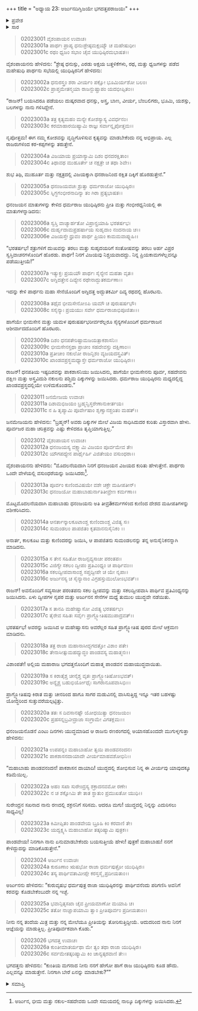 +++
title = "ಅಧ್ಯಾಯ 23: ಅರ್ಜುನದಿಗ್ವಿಜಯೇ ಭಗದತ್ತಪರಾಜಯಃ"
+++

<details><summary>ಪ್ರವೇಶ</summary>


।।   ಓಂ ಓಂ ನಮೋ ನಾರಾಯಣಾಯ।।   ಶ್ರೀ ವೇದವ್ಯಾಸಾಯ ನಮಃ ।।

ಶ್ರೀ ಕೃಷ್ಣದ್ವೈಪಾಯನ ವೇದವ್ಯಾಸ ವಿರಚಿತ  

**ಶ್ರೀ ಮಹಾಭಾರತ**

**ಸಭಾ ಪರ್ವ**

**ದಿಗ್ವಿಜಯ ಪರ್ವ**

**ಅಧ್ಯಾಯ 23**

</details>


<details><summary>ಸಾರ</summary>

ಅರ್ಜುನನು ಉತ್ತರ ದೇಶಗಳನ್ನು ಗೆದ್ದುದು (1-16). ಭಗದತ್ತನೊಡನೆ ಅರ್ಜುನನ ಎಂಟು ದಿನಗಳ ಯುದ್ಧ (17-26).

</details>


> 02023001 ವೈಶಂಪಾಯನ ಉವಾಚ।  
02023001a ಪಾರ್ಥಃ ಪ್ರಾಪ್ಯ ಧನುಃಶ್ರೇಷ್ಠಮಕ್ಷಯ್ಯೌ ಚ ಮಹೇಷುಧೀ।  
02023001c ರಥಂ ಧ್ವಜಂ ಸಭಾಂ ಚೈವ ಯುಧಿಷ್ಠಿರಮಭಾಷತ।।

ವೈಶಂಪಾಯನನು ಹೇಳಿದನು: “ಶ್ರೇಷ್ಠ ಧನುಸ್ಸು, ಎರಡು ಅಕ್ಷಯ ಬತ್ತಳಿಕೆಗಳು, ರಥ, ಮತ್ತು ಧ್ವಜಗಳನ್ನು ಪಡೆದ ಮಹೇಷುಧಿ ಪಾರ್ಥನು ಸಭೆಯಲ್ಲಿ ಯುಧಿಷ್ಠಿರನಿಗೆ ಹೇಳಿದನು:

> 02023002a ಧನುರಸ್ತ್ರಂ ಶರಾ ವೀರ್ಯಂ ಪಕ್ಷೋ ಭೂಮಿರ್ಯಶೋ ಬಲಂ।  
02023002c ಪ್ರಾಪ್ತಮೇತನ್ಮಯಾ ರಾಜನ್ದುಷ್ಪ್ರಾಪಂ ಯದಭೀಪ್ಸಿತಂ।।

“ರಾಜನ್! ಬಯಸಿದರೂ ಪಡೆಯಲು ದುಷ್ಕರವಾದ ಧನಸ್ಸು, ಅಸ್ತ್ರ, ಬಾಣ, ವೀರ್ಯ, ಬೆಂಬಲಿಗರು, ಭೂಮಿ, ಯಶಸ್ಸು, ಬಲಗಳನ್ನು ನಾನು ಗಳಿಸಿದ್ದೇನೆ.

> 02023003a ತತ್ರ ಕೃತ್ಯಮಹಂ ಮನ್ಯೇ ಕೋಶಸ್ಯಾಸ್ಯ ವಿವರ್ಧನಂ।  
02023003c ಕರಮಾಹಾರಯಿಷ್ಯಾಮಿ ರಾಜ್ಞಃ ಸರ್ವಾನ್ನೃಪೋತ್ತಮ।।

ನೃಪೋತ್ತಮ! ಈಗ ನಮ್ಮ ಕೋಶವನ್ನು ವೃದ್ಧಿಗೊಳಿಸುವ ಕೃತ್ಯವನ್ನು ಮಾಡಬೇಕೆಂದು ನನ್ನ ಅಭಿಪ್ರಾಯ. ಎಲ್ಲ ರಾಜರುಗಳಿಂದ ಕರ-ಕಪ್ಪಗಳನ್ನು ತರುತ್ತೇನೆ.

> 02023004a ವಿಜಯಾಯ ಪ್ರಯಾಸ್ಯಾಮಿ ದಿಶಂ ಧನದರಕ್ಷಿತಾಂ।  
02023004c ತಿಥಾವಥ ಮುಹೂರ್ತೇ ಚ ನಕ್ಷತ್ರೇ ಚ ತಥಾ ಶಿವೇ।।

ಶುಭ ತಿಥಿ, ಮುಹೂರ್ತ ಮತ್ತು ನಕ್ಷತ್ರದಲ್ಲಿ ವಿಜಯಕ್ಕಾಗಿ ಧನರಾಜನಿಂದ ರಕ್ಷಿತ ದಿಕ್ಕಿಗೆ ಹೊರಡುತ್ತೇನೆ.”

> 02023005a ಧನಂಜಯವಚಃ ಶ್ರುತ್ವಾ ಧರ್ಮರಾಜೋ ಯುಧಿಷ್ಠಿರಃ।  
02023005c ಸ್ನಿಗ್ಧಗಂಭೀರನಾದಿನ್ಯಾ ತಂ ಗಿರಾ ಪ್ರತ್ಯಭಾಷತ।।

ಧನಂಜಯನ ಮಾತುಗಳನ್ನು ಕೇಳಿದ ಧರ್ಮರಾಜ ಯುಧಿಷ್ಠಿರನು ಪ್ರೀತಿ ಮತ್ತು ಗಂಭೀರಧ್ವನಿಯಲ್ಲಿ ಈ ಮಾತುಗಳನ್ನಾಡಿದನು:

> 02023006a ಸ್ವಸ್ತಿ ವಾಚ್ಯಾರ್ಹತೋ ವಿಪ್ರಾನ್ಪ್ರಯಾಹಿ ಭರತರ್ಷಭ।  
02023006c ದುರ್ಹೃದಾಮಪ್ರಹರ್ಷಾಯ ಸುಹೃದಾಂ ನಂದನಾಯ ಚ।।  
02023006e ವಿಜಯಸ್ತೇ ಧ್ರುವಂ ಪಾರ್ಥ ಪ್ರಿಯಂ ಕಾಮಮವಾಪ್ನುಹಿ।।

“ಭರತರ್ಷಭ! ಶತ್ರುಗಳಿಗೆ ದುಃಖವನ್ನು ತರಲು ಮತ್ತು ಸುಹೃದಯರಿಗೆ ಸಂತೋಷವನ್ನು ತರಲು ಅರ್ಹ ವಿಪ್ರರ ಸ್ವಸ್ತಿವಾಚನಗಳೊಂದಿಗೆ ಹೊರಡು. ಪಾರ್ಥ! ನಿನಗೆ ವಿಜಯವು ನಿಶ್ಚಯವಾದದ್ದು. ನಿನ್ನ ಪ್ರಿಯಕಾಮಗಳೆಲ್ಲವನ್ನೂ ಪಡೆಯುತ್ತೀಯೆ!”

> 02023007a ಇತ್ಯುಕ್ತಃ ಪ್ರಯಯೌ ಪಾರ್ಥಃ ಸೈನ್ಯೇನ ಮಹತಾ ವೃತಃ।  
02023007c ಅಗ್ನಿದತ್ತೇನ ದಿವ್ಯೇನ ರಥೇನಾದ್ಭುತಕರ್ಮಣಾ।।

ಇದನ್ನು ಕೇಳಿ ಪಾರ್ಥನು ಮಹಾ ಸೇನೆಯೊಂದಿಗೆ ಅಗ್ನಿದತ್ತ ಅದ್ಭುತಕರ್ಮಿ ದಿವ್ಯ ರಥದಲ್ಲಿ ಹೊರಟನು.

> 02023008a ತಥೈವ ಭೀಮಸೇನೋಽಪಿ ಯಮೌ ಚ ಪುರುಷರ್ಷಭೌ।  
02023008c ಸಸೈನ್ಯಾಃ ಪ್ರಯಯುಃ ಸರ್ವೇ ಧರ್ಮರಾಜಾಭಿಪೂಜಿತಾಃ।।

ಹಾಗೆಯೇ ಭೀಮಸೇನ ಮತ್ತು ಯಮಳ ಪುರುಷರ್ಷಭರೀರ್ವರೆಲ್ಲರೂ ಸೈನ್ಯಗಳೊಂದಿಗೆ ಧರ್ಮರಾಜನ ಆಶೀರ್ವಾದದೊಂದಿಗೆ ಹೊರಟರು.

> 02023009a ದಿಶಂ ಧನಪತೇರಿಷ್ಟಾಮಜಯತ್ಪಾಕಶಾಸನಿಃ।  
02023009c ಭೀಮಸೇನಸ್ತಥಾ ಪ್ರಾಚೀಂ ಸಹದೇವಸ್ತು ದಕ್ಷಿಣಾಂ।।  
02023010a ಪ್ರತೀಚೀಂ ನಕುಲೋ ರಾಜನ್ದಿಶಂ ವ್ಯಜಯದಸ್ತ್ರವಿತ್।  
02023010c ಖಾಂಡವಪ್ರಸ್ಥಮಧ್ಯಾಸ್ತೇ ಧರ್ಮರಾಜೋ ಯುಧಿಷ್ಠಿರಃ।।

ರಾಜನ್! ಧನಪತಿಯ ಇಷ್ಟದಿಶವನ್ನು ಪಾಕಶಾಸನಿಯು ಜಯಿಸಿದನು, ಹಾಗೆಯೇ ಭೀಮಸೇನನು ಪೂರ್ವ, ಸಹದೇವನು ದಕ್ಷಿಣ ಮತ್ತು ಅಸ್ತ್ರವಿದುಶಿ ನಕುಲನು ಪಶ್ಚಿಮ ದಿಕ್ಕುಗಳನ್ನು ಜಯಿಸಿದರು. ಧರ್ಮರಾಜ ಯುಧಿಷ್ಠಿರನು ಮಧ್ಯದಲ್ಲಿದ್ದ ಖಾಂಡವಪ್ರಸ್ಥದಲ್ಲಿಯೇ ಉಳಿದುಕೊಂಡನು.”

> 02023011 ಜನಮೇಜಯ ಉವಾಚ।  
02023011a ದಿಶಾಮಭಿಜಯಂ ಬ್ರಹ್ಮನ್ವಿಸ್ತರೇಣಾನುಕೀರ್ತಯ।  
02023011c ನ ಹಿ ತೃಪ್ಯಾಮಿ ಪೂರ್ವೇಷಾಂ ಶೃಣ್ವಾನಶ್ಚರಿತಂ ಮಹತ್।।

ಜನಮೇಜಯನು ಹೇಳಿದನು: “ಬ್ರಹ್ಮನ್! ಅವರು ದಿಕ್ಕುಗಳ ಮೇಲೆ ವಿಜಯ ಸಾಧಿಸಿದುದರ ಕುರಿತು ವಿಸ್ತಾರವಾಗಿ ಹೇಳು. ಪೂರ್ವಜರ ಮಹಾ ಚರಿತ್ರವನ್ನು ಎಷ್ಟು ಕೇಳಿದರೂ ತೃಪ್ತಿಯಾಗುತ್ತಿಲ್ಲ.”

> 02023012 ವೈಶಂಪಾಯನ ಉವಾಚ।  
02023012a ಧನಂಜಯಸ್ಯ ವಕ್ಷ್ಯಾಮಿ ವಿಜಯಂ ಪೂರ್ವಮೇವ ತೇ।  
02023012c ಯೌಗಪದ್ಯೇನ ಪಾರ್ಥೈರ್ಹಿ ವಿಜಿತೇಯಂ ವಸುಂಧರಾ।।

ವೈಶಂಪಾಯನನು ಹೇಳಿದನು: “ಮೊದಲನೆಯದಾಗಿ ನಿನಗೆ ಧನಂಜಯನ ವಿಜಯದ ಕುರಿತು ಹೇಳುತ್ತೇನೆ. ಪಾರ್ಥರು ಒಂದೇ ವೇಳೆಯಲ್ಲಿ ವಸುಂಧರೆಯನ್ನು ಜಯಿಸಿದರು[^1].

> 02023013a ಪೂರ್ವಂ ಕುಣಿಂದವಿಷಯೇ ವಶೇ ಚಕ್ರೇ ಮಹೀಪತೀನ್।  
02023013c ಧನಂಜಯೋ ಮಹಾಬಾಹುರ್ನಾತಿತೀವ್ರೇಣ ಕರ್ಮಣಾ।।

ಮೊಟ್ಟಮೊದಲನೆಯದಾಗಿ ಮಹಾಬಾಹು ಧನಂಜಯನು ಅತಿ ತೀವ್ರäಕರ್ಮಗಳಿಂದ ಕುಣಿಂದ ದೇಶದ ಮಹೀಪತಿಗಳನ್ನು ವಶೀಕರಿಸಿದನು.

> 02023014a ಆನರ್ತಾನ್ಕಾಲಕೂಟಾಂಶ್ಚ ಕುಣಿಂದಾಂಶ್ಚ ವಿಜಿತ್ಯ ಸಃ।  
02023014c ಸುಮಂಡಲಂ ಪಾಪಜಿತಂ ಕೃತವಾನನುಸೈನಿಕಂ ।।

ಅನಾರ್ತ, ಕಾಲಕೂಟ ಮತ್ತು ಕುಣಿಂದರನ್ನು ಜಯಿಸಿ, ಆ ಪಾಪಜಿತನು ಸುಮಂಡಲನನ್ನು ತನ್ನ ಅನುಸೈನಿಕನನ್ನಾಗಿ ಮಾಡಿದನು.

> 02023015a ಸ ತೇನ ಸಹಿತೋ ರಾಜನ್ಸವ್ಯಸಾಚೀ ಪರಂತಪಃ।  
02023015c ವಿಜಿಗ್ಯೇ ಸಕಲಂ ದ್ವೀಪಂ ಪ್ರತಿವಿಂಧ್ಯಂ ಚ ಪಾರ್ಥಿವಂ।।  
02023016a ಸಕಲದ್ವೀಪವಾಸಾಂಶ್ಚ ಸಪ್ತದ್ವೀಪೇ ಚ ಯೇ ನೃಪಾಃ।  
02023016c ಅರ್ಜುನಸ್ಯ ಚ ಸೈನ್ಯಾನಾಂ ವಿಗ್ರಹಸ್ತುಮುಲೋಽಭವತ್।।

ರಾಜನ್! ಅವನೊಂದಿಗೆ ಸವ್ಯಸಾಚೀ ಪರಂತಪನು ಸಕಲ ದ್ವೀಪವನ್ನು ಮತ್ತು ಸಕಲದ್ವೀಪವಾಸಿ ಪಾರ್ಥಿವ ಪ್ರತಿವಿಂಧ್ಯನನ್ನು ಜಯಿಸಿದನು. ಏಳು ದ್ವೀಪಗಳ ನೃಪರ ಮತ್ತು ಅರ್ಜುನನ ಸೇನೆಗಳ ಮಧ್ಯೆ ತುಮುಲ ಯುದ್ಧವೇ ನಡೆಯಿತು.

> 02023017a ಸ ತಾನಪಿ ಮಹೇಷ್ವಾಸೋ ವಿಜಿತ್ಯ ಭರತರ್ಷಭ।  
02023017c ತೈರೇವ ಸಹಿತಃ ಸರ್ವೈಃ ಪ್ರಾಗ್ಜ್ಯೋತಿಷಮುಪಾದ್ರವತ್।।

ಭರತರ್ಷಭ! ಅವರನ್ನು ಜಯಿಸಿದ ಆ ಮಹೇಷ್ವಾಸನು ಅವರೆಲ್ಲರ ಸಹಿತ ಪ್ರಾಗ್ಜ್ಯೋತಿಷ ಪುರದ ಮೇಲೆ ಆಕ್ರಮಣ ಮಾಡಿದನು.

> 02023018a ತತ್ರ ರಾಜಾ ಮಹಾನಾಸೀದ್ಭಗದತ್ತೋ ವಿಶಾಂ ಪತೇ।  
02023018c ತೇನಾಸೀತ್ಸುಮಹದ್ಯುದ್ಧಂ ಪಾಂಡವಸ್ಯ ಮಹಾತ್ಮನಃ।।

ವಿಶಾಂಪತೇ! ಅಲ್ಲಿಯ ಮಹಾರಾಜ ಭಗದತ್ತನೊಂದಿಗೆ ಮಹಾತ್ಮ ಪಾಂಡವನ ಮಹಾಯುದ್ಧವಾಯಿತು.

> 02023019a ಸ ಕಿರಾತೈಶ್ಚ ಚೀನೈಶ್ಚ ವೃತಃ ಪ್ರಾಗ್ಜ್ಯೋತಿಷೋಽಭವತ್।  
02023019c ಅನ್ಯೈಶ್ಚ ಬಹುಭಿರ್ಯೋಧೈಃ ಸಾಗರಾನೂಪವಾಸಿಭಿಃ।।

ಪ್ರಾಗ್ಜ್ಯೋತಿಷವು ಕಿರಾತ ಮತ್ತು ಚೀನರಿಂದ ಹಾಗೂ ಸಾಗರ ಮಡುವಿನಲ್ಲಿ ವಾಸಿಸುತ್ತಿದ್ದ ಇನ್ನೂ ಇತರ ಬಹಳಷ್ಟು ಯೋದ್ಧರಿಂದ ಸುತ್ತುವರೆಯಲ್ಪಟ್ಟಿತ್ತು.

> 02023020a ತತಃ ಸ ದಿವಸಾನಷ್ಟೌ ಯೋಧಯಿತ್ವಾ ಧನಂಜಯಂ।  
02023020c ಪ್ರಹಸನ್ನಬ್ರವೀದ್ರಾಜಾ ಸಂಗ್ರಾಮೇ ವಿಗತಕ್ಲಮಃ।।

ಧನಂಜಯನೊಡನೆ ಎಂಟು ದಿನಗಳು ಯುದ್ಧಮಾಡಿದ ಆ ರಾಜನು ರಣರಂಗದಲ್ಲಿ ಅಯಾಸಹೊಂದದೇ ಮುಗುಳ್ನಗುತ್ತಾ ಹೇಳಿದನು:

> 02023021a ಉಪಪನ್ನಂ ಮಹಾಬಾಹೋ ತ್ವಯಿ ಪಾಂಡವನಂದನ।  
02023021c ಪಾಕಶಾಸನದಾಯಾದೇ ವೀರ್ಯಮಾಹವಶೋಭಿನಿ।।

“ಮಹಾಬಾಹು ಪಾಂಡವನಂದನ! ಪಾಕಶಾಸನ ದಾಯಾದಿ! ಯುದ್ಧದಲ್ಲಿ ಶೋಭಿಸುವ ನಿನ್ನ ಈ ವೀರ್ಯವು ಯಾವುದಕ್ಕೂ ಕಡಿಮೆಯಿಲ್ಲ.

> 02023022a ಅಹಂ ಸಖಾ ಸುರೇಂದ್ರಸ್ಯ ಶಕ್ರಾದನವಮೋ ರಣೇ।  
02023022c ನ ಚ ಶಕ್ನೋಮಿ ತೇ ತಾತ ಸ್ಥಾತುಂ ಪ್ರಮುಖತೋ ಯುಧಿ।।

ಸುರೇಂದ್ರನ ಸಖನಾದ ನಾನು ರಣದಲ್ಲಿ ಶಕ್ರನನಿಗೆ ಸರಿಸಮ. ಆದರೂ ಮಗು! ಯುದ್ಧದಲ್ಲಿ ನಿನ್ನನ್ನು ಎದುರಿಸಲು ಸಾಧ್ಯವಿಲ್ಲ!

> 02023023a ಕಿಮೀಪ್ಸಿತಂ ಪಾಂಡವೇಯ ಬ್ರೂಹಿ ಕಿಂ ಕರವಾಣಿ ತೇ।  
02023023c ಯದ್ವಕ್ಷ್ಯಸಿ ಮಹಾಬಾಹೋ ತತ್ಕರಿಷ್ಯಾಮಿ ಪುತ್ರಕ।।

ಪಾಂಡವೇಯ! ನಿನಗಾಗಿ ನಾನು ಏನುಮಾಡಬೇಕೆಂದು ಬಯಸುತ್ತೀಯೆ ಹೇಳು! ಪುತ್ರಕ! ಮಹಾಬಾಹು! ನನಗೆ ಕೇಳಿದ್ದುದನ್ನು ಮಾಡಿಕೊಡುತ್ತೇನೆ.”

> 02023024 ಅರ್ಜುನ ಉವಾಚ।  
02023024a ಕುರೂಣಾಂ ಋಷಭೋ ರಾಜಾ ಧರ್ಮಪುತ್ರೋ ಯುಧಿಷ್ಠಿರಃ।  
02023024c ತಸ್ಯ ಪಾರ್ಥಿವತಾಮೀಪ್ಸೇ ಕರಸ್ತಸ್ಮೈ ಪ್ರದೀಯತಾಂ।।

ಅರ್ಜುನನು ಹೇಳಿದನು: “ಕುರುವೃಷಭ ಧರ್ಮಪುತ್ರ ರಾಜಾ ಯುಧಿಷ್ಠಿರನನ್ನು ಪಾರ್ಥಿವನೆಂದು ಪರಿಗಣಿಸಿ ಅವನಿಗೆ ಕರವನ್ನು ಕೊಡಬೇಕೆಂಬುದೇ ನನ್ನ ಇಚ್ಛೆ.

> 02023025a ಭವಾನ್ಪಿತೃಸಖಾ ಚೈವ ಪ್ರೀಯಮಾಣೋ ಮಯಾಪಿ ಚ।  
02023025c ತತೋ ನಾಜ್ಞಾಪಯಾಮಿ ತ್ವಾಂ ಪ್ರೀತಿಪೂರ್ವಂ ಪ್ರದೀಯತಾಂ।।

ನೀನು ನನ್ನ ತಂದೆಯ ಮಿತ್ರ ಮತ್ತು ನನ್ನ ಮೇಲೆಯೂ ಪ್ರೀತಿಯನ್ನು ತೋರಿಸುತ್ತಿದ್ದೀಯೆ. ಆದುದರಿಂದ ನಾನು ನಿನಗೆ ಆಜ್ಞೆಯನ್ನು ಮಾಡುತ್ತಿಲ್ಲ. ಪ್ರೀತಿಪೂರ್ವಕವಾಗಿ ಕೊಡು.”

> 02023026 ಭಗದತ್ತ ಉವಾಚ।  
02023026a ಕುಂತೀಮಾತರ್ಯಥಾ ಮೇ ತ್ವಂ ತಥಾ ರಾಜಾ ಯುಧಿಷ್ಠಿರಃ।  
02023026c ಸರ್ವಮೇತತ್ಕರಿಷ್ಯಾಮಿ ಕಿಂ ಚಾನ್ಯತ್ಕರವಾಣಿ ತೇ।।

ಭಗದತ್ತನು ಹೇಳಿದನು: “ಕುಂತಿಯ ಮಗನಾದ ನೀನು ನನಗೆ ಹೇಗೋ ಹಾಗೆ ರಾಜ ಯುಧಿಷ್ಠಿರನು ಕೂಡ ಹೌದು. ಎಲ್ಲವನ್ನೂ ಮಾಡುತ್ತೇನೆ. ನಿನಗಾಗಿ ಬೇರೆ ಏನನ್ನು ಮಾಡಬೇಕು?””



<details><summary>ಸಮಾಪ್ತಿ</summary>


ಇತಿ ಶ್ರೀ ಮಹಾಭಾರತೇ ಸಭಾಪರ್ವಣಿ ದಿಗ್ವಿಜಯಪರ್ವಣಿ ಅರ್ಜುನದಿಗ್ವಿಜಯೇ ಭಗದತ್ತಪರಾಜಯೇ ತ್ರಯೋವಿಂಶೋಽಧ್ಯಾಯಃ।।  
ಇದು ಶ್ರೀ ಮಹಾಭಾರತದಲ್ಲಿ ಸಭಾಪರ್ವದಲ್ಲಿ ದಿಗ್ವಿಜಯಪರ್ವದಲ್ಲಿ ಅರ್ಜುನದಿಗ್ವಿಜಯದಲ್ಲಿ ಭಗದತ್ತನ ಪರಾಭವ ಎನ್ನುವ ಇಪ್ಪತ್ತ್ಮೂರನೆಯ ಅಧ್ಯಾಯವು.


</details>

[^1]: ಅರ್ಜುನ, ಭೀಮ ಮತ್ತು ನಕುಲ-ಸಹದೇವರು ಒಂದೇ ಸಮಯದಲ್ಲಿ ನಾಲ್ಕೂ ದಿಕ್ಕುಗಳನ್ನು ಜಯಿಸಿದರು.

